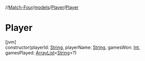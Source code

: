//[Match-Four](../../../index.md)/[models](../index.md)/[Player](index.md)/[Player](-player.md)

# Player

[jvm]\
constructor(playerId: [String](https://kotlinlang.org/api/latest/jvm/stdlib/kotlin/-string/index.html), playerName: [String](https://kotlinlang.org/api/latest/jvm/stdlib/kotlin/-string/index.html), gamesWon: [Int](https://kotlinlang.org/api/latest/jvm/stdlib/kotlin/-int/index.html), gamesPlayed: [ArrayList](https://kotlinlang.org/api/latest/jvm/stdlib/kotlin.collections/-array-list/index.html)&lt;[String](https://kotlinlang.org/api/latest/jvm/stdlib/kotlin/-string/index.html)&gt;?)
